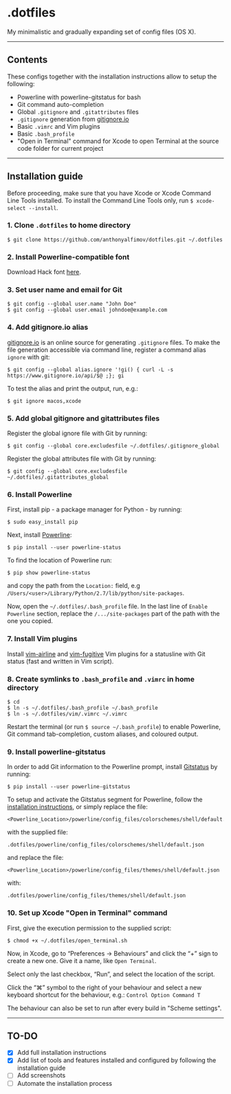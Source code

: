 # .dotfiles

My minimalistic and gradually expanding set of config files (OS X).

---

## Contents
These configs together with the installation instructions allow to setup the following:
- Powerline with powerline-gitstatus for bash
- Git command auto-completion
- Global `.gitignore` and `.gitattributes` files
- `.gitignore` generation from [gitignore.io](https://www.gitignore.io)
- Basic `.vimrc` and Vim plugins
- Basic `.bash_profile`
- "Open in Terminal" command for Xcode to open Terminal at the source code
folder for current project

---

## Installation guide

Before proceeding, make sure that you have Xcode or Xcode Command Line Tools installed.
To install the Command Line Tools only, run `$ xcode-select --install`.

### 1. Clone `.dotfiles` to home directory
```
$ git clone https://github.com/anthonyalfimov/dotfiles.git ~/.dotfiles
```

### 2. Install Powerline-compatible font
Download Hack font [here](https://sourcefoundry.org/hack/).

### 3. Set user name and email for Git
```
$ git config --global user.name "John Doe"
$ git config --global user.email johndoe@example.com
```

### 4. Add gitignore.io alias
[gitignore.io](https://www.gitignore.io) is an online source for generating `.gitignore` files.
To make the file generation accessible via command line, register a command alias `ignore` with git:
```
$ git config --global alias.ignore '!gi() { curl -L -s https://www.gitignore.io/api/$@ ;}; gi
```
To test the alias and print the output, run, e.g.:
```
$ git ignore macos,xcode
```

### 5. Add global gitignore and gitattributes files
Register the global ignore file with Git by running:
```
$ git config --global core.excludesfile ~/.dotfiles/.gitignore_global
```
Register the global attributes file with Git by running:
```
$ git config --global core.excludesfile ~/.dotfiles/.gitattributes_global
```

### 6. Install Powerline
First, install pip - a package manager for Python - by running:
```
$ sudo easy_install pip
```

Next, install [Powerline](https://github.com/powerline/powerline):

```
$ pip install --user powerline-status
```

To find the location of Powerline run:
```
$ pip show powerline-status
```
and copy the path from the `Location:` field, e.g `/Users/<user>/Library/Python/2.7/lib/python/site-packages`.

Now, open the `~/.dotfiles/.bash_profile` file. In the last line of
`Enable Powerline` section, replace the `/.../site-packages` part of the path
with the one you copied.

### 7. Install Vim plugins
Install [vim-airline](https://github.com/vim-airline/vim-airline) and
[vim-fugitive](https://github.com/tpope/vim-fugitive) Vim plugins for a
statusline with Git status (fast and written in Vim script).

### 8. Create symlinks to `.bash_profile` and `.vimrc` in home directory
```
$ cd
$ ln -s ~/.dotfiles/.bash_profile ~/.bash_profile
$ ln -s ~/.dotfiles/vim/.vimrc ~/.vimrc
```

Restart the terminal (or run `$ source ~/.bash_profile`) to enable Powerline,
Git command tab-completion, custom aliases, and coloured output.

### 9. Install powerline-gitstatus
In order to add Git information to the Powerline prompt, install [Gitstatus](https://github.com/jaspernbrouwer/powerline-gitstatus)
by running:
```
$ pip install --user powerline-gitstatus
```
To setup and activate the Gitstatus segment for Powerline, follow the
[installation instructions](https://github.com/jaspernbrouwer/powerline-gitstatus#installation),
or simply replace the file:
```
<Powerline_Location>/powerline/config_files/colorschemes/shell/default.json
```
with the supplied file:
```
.dotfiles/powerline/config_files/colorschemes/shell/default.json
```

and replace the file:
```
<Powerline_Location>/powerline/config_files/themes/shell/default.json
```
with:
```
.dotfiles/powerline/config_files/themes/shell/default.json
```

### 10. Set up Xcode "Open in Terminal" command
First, give the execution permission to the supplied script:
```
$ chmod +x ~/.dotfiles/open_terminal.sh
```

Now, in Xcode, go to “Preferences -> Behaviours” and click the “+” sign to
create a new one. Give it a name, like `Open Terminal`.

Select only the last checkbox, “Run”, and select the location of the script.

Click the “⌘” symbol to the right of your behaviour and select a new
keyboard shortcut for the behaviour, e.g.:
`Control Option Command T`

The behaviour can also be set to run after every build in "Scheme settings".

---

## TO-DO
- [x] Add full installation instructions
- [x] Add list of tools and features installed and configured by following the installation guide
- [ ] Add screenshots
- [ ] Automate the installation process
